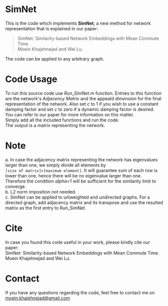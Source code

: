 # SimNet
This is the code which implements **SimNet**, a new method for network representation that is explained in our paper:  
>SimNet: Similarity-based Network Embeddings with Mean Commute Time.  
>Moein Khajehnejad and Wei Lu.  

The code can be applied to any arbitrary graph.  
# Code Usage
To run this source code use _Run_SimNet.m_ function. Entries to this function are the network's _Adjacency Matrix_ and the appeald _dimension_ for the final representation of the network. Also set _c_ to 1 if you wish to use a constant damping factor and set _c_ to zero if a dynamic damping factor is desired. You can refer to our paper for more information on this matter.  
Simply add all the included functions and run the code.  
The output is a matrix representing the network.
# Note
a. In case the adjacency matrix representing the network has eigenvalues larger than one, we simply divide all elements by     
`[size of matrix]×[maximum element]`. It will guarantee sum of each row is lower than one, hence there will be no eigenvalue larger than one. Therefore the condition _alpha<1_ will be sufficient  for the similarity limit to converge.  
b. L2 norm imposition not needed.  
c. SimNet can be applied to un\weighted and undirected graphs. For a directed graph, add adjacency matrix and its transpose and use the resulted matrix as the first entry to Run_SimNet.   
# Cite
In case you found this code useful in your work, please kindly cite our paper:  
SimNet: Similarity-based Network Embeddings with Mean Commute Time.  
Moein Khajehnejad and Wei Lu.
# Contact
If you have any questions regarding the code, feel free to contact me on moein.khajehnejad@gmail.com
